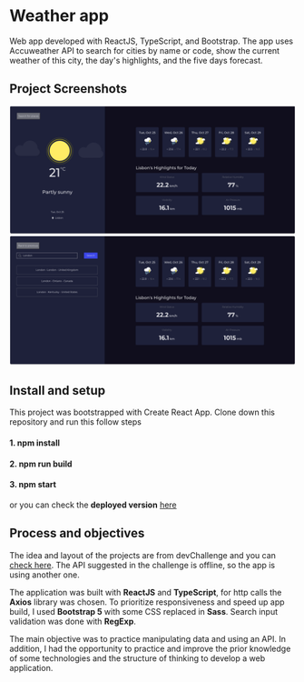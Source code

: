 # Weather app

Web app developed with ReactJS, TypeScript, and Bootstrap. The app uses Accuweather API to search for cities by name or code, show the current weather of this city, the day's highlights, and the five days forecast. 

## Project Screenshots
<img src="https://github.com/bruflor/weather-app/blob/master/src/assets/Screenshot%201.png"/>
<img src="https://github.com/bruflor/weather-app/blob/master/src/assets/Screenshot%202.png"/>

## Install and setup

This project was bootstrapped with Create React App. Clone down this repository and run this follow steps

#### 1. npm install
#### 2. npm run build
#### 3. npm start

or you can check the **deployed version** <a href="https://weather-app-pearl-one.vercel.app/" target="_blank">here</a>

## Process and objectives

The idea and layout of the projects are from devChallenge and you can <a href="https://devchallenges.io/challenges/mM1UIenRhK808W8qmLWv" target="_blank">check here</a>. The API suggested in the challenge is offline, so the app is using another one.

The application was built with **ReactJS** and **TypeScript**, for http calls the **Axios** library was chosen. To prioritize responsiveness and speed up app build, I used **Bootstrap 5** with some CSS replaced in **Sass**. Search input validation was done with **RegExp**.

The main objective was to practice manipulating data and using an API. In addition, I had the opportunity to practice and improve the prior knowledge of some technologies and the structure of thinking to develop a web application.

